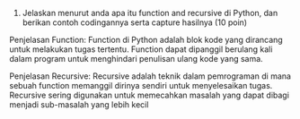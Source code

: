 1. Jelaskan menurut anda apa itu function and recursive di Python, dan berikan contoh codingannya serta capture hasilnya (10 poin)

Penjelasan Function:
Function di Python adalah blok kode yang dirancang untuk melakukan tugas tertentu. Function dapat dipanggil berulang kali dalam program untuk menghindari penulisan ulang kode yang sama.

Penjelasan Recursive:
Recursive adalah teknik dalam pemrograman di mana sebuah function memanggil dirinya sendiri untuk menyelesaikan tugas. Recursive sering digunakan untuk memecahkan masalah yang dapat dibagi menjadi sub-masalah yang lebih kecil